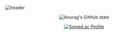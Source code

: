![header](https://capsule-render.vercel.app/api?type=waving&color=auto&height=200&section=header&text=yyoungl's%20github&fontSize=90&fontColor=000000)



<div align="center">
  
![Anurag's GitHub stats](https://github-readme-stats.vercel.app/api?username=yyoungl&show_icons=true&theme=buefy)

</div>


<div align="center">
  
[![Solved.ac Profile](http://mazassumnida.wtf/api/v2/generate_badge?boj=pisouz7)](https://solved.ac/pisouz7/)  

</div>
